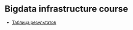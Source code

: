 # Bigdata infrastructure course
* [Таблица результатов](https://docs.google.com/spreadsheets/d/1ohDdHefRp1fIyfoiDmCorqXxAziqSqDzVUDuSunbqdU/edit?usp=sharing)